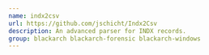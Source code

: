 ```yaml
---
name: indx2csv
url: https://github.com/jschicht/Indx2Csv
description: An advanced parser for INDX records.
group: blackarch blackarch-forensic blackarch-windows
---
```

